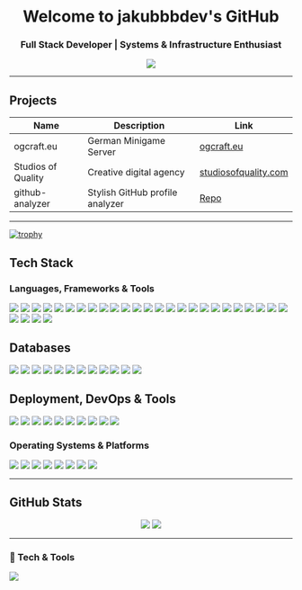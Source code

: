 
<h1 align="center">Welcome to jakubbbdev's GitHub</h1>
<h3 align="center">Full Stack Developer | Systems & Infrastructure Enthusiast</h3>

<p align="center">
  <img src="https://readme-typing-svg.herokuapp.com?font=Fira+Code&duration=3000&pause=1000&center=true&vCenter=true&width=435&lines=Open+Source+Enthusiast;Frontend+%7C+Backend+%7C+DevOps;Always+Learning+%26+Building" />
</p>

---

  ## Projects

  | Name                | Description                        | Link                        |
  |---------------------|------------------------------------|-----------------------------|
  | ogcraft.eu          | German Minigame Server             | [ogcraft.eu](https://ogcraft.eu) |
  | Studios of Quality  | Creative digital agency            | [studiosofquality.com](https://studiosofquality.com) |
  | github-analyzer     | Stylish GitHub profile analyzer    | [Repo](https://github.com/jakubbbdev/github-analyzer) |

---

[![trophy](https://github-profile-trophy.vercel.app/?username=jakubbbdev&margin-w=15&theme=darkhub&no-bg=true&no-frame=true)](https://github.com/ryo-ma/github-profile-trophy)

## Tech Stack

### Languages, Frameworks & Tools
<div align="left"> <!-- Frontend Frameworks --> <img src="https://img.shields.io/badge/React-61DAFB?style=for-the-badge&logo=react&logoColor=black"/> <img src="https://img.shields.io/badge/Next.js-000000?style=for-the-badge&logo=next.js&logoColor=white"/> <img src="https://img.shields.io/badge/Nuxt.js-00DC82?style=for-the-badge&logo=nuxt.js&logoColor=white"/> <img src="https://img.shields.io/badge/Svelte-FF3E00?style=for-the-badge&logo=svelte&logoColor=white"/> <img src="https://img.shields.io/badge/SolidJS-2C4F7C?style=for-the-badge&logo=solid&logoColor=white"/> <img src="https://img.shields.io/badge/Qwik-0274B6?style=for-the-badge&logo=qwik&logoColor=white"/> <img src="https://img.shields.io/badge/Astro-FF5D01?style=for-the-badge&logo=astro&logoColor=white"/> <!-- Styling & Build --> <img src="https://img.shields.io/badge/Tailwind_CSS-38B2AC?style=for-the-badge&logo=tailwind-css&logoColor=white"/> <img src="https://img.shields.io/badge/Chakra_UI-319795?style=for-the-badge&logo=chakra-ui&logoColor=white"/> <img src="https://img.shields.io/badge/Vite-646CFF?style=for-the-badge&logo=vite&logoColor=white"/> <img src="https://img.shields.io/badge/ESBuild-FFCF00?style=for-the-badge&logo=esbuild&logoColor=black"/> <img src="https://img.shields.io/badge/Rollup-EC4A3F?style=for-the-badge&logo=rollup.js&logoColor=white"/> <img src="https://img.shields.io/badge/Parcel-FF6C37?style=for-the-badge&logo=parcel&logoColor=white"/> <!-- Backend Frameworks --> <img src="https://img.shields.io/badge/FastAPI-009688?style=for-the-badge&logo=fastapi&logoColor=white"/> <img src="https://img.shields.io/badge/NestJS-E0234E?style=for-the-badge&logo=nestjs&logoColor=white"/> <img src="https://img.shields.io/badge/Express-000000?style=for-the-badge&logo=express&logoColor=white"/> <img src="https://img.shields.io/badge/Koa.js-33333D?style=for-the-badge&logo=koa&logoColor=white"/> <img src="https://img.shields.io/badge/AdonisJS-220052?style=for-the-badge&logo=adonisjs&logoColor=white"/> <img src="https://img.shields.io/badge/Spring_Boot-6DB33F?style=for-the-badge&logo=spring-boot&logoColor=white"/> <img src="https://img.shields.io/badge/Rocket-Rust?style=for-the-badge&logo=rocket&logoColor=white"/> <img src="https://img.shields.io/badge/Actix-Web-Rust?style=for-the-badge&logo=actix&logoColor=white"/> <!-- Programming Languages --> <img src="https://img.shields.io/badge/Rust-000000?style=for-the-badge&logo=rust&logoColor=white"/> <img src="https://img.shields.io/badge/Go-00ADD8?style=for-the-badge&logo=go&logoColor=white"/> <img src="https://img.shields.io/badge/Java-ED8B00?style=for-the-badge&logo=java&logoColor=white"/> <img src="https://img.shields.io/badge/Python-3776AB?style=for-the-badge&logo=python&logoColor=white"/> <img src="https://img.shields.io/badge/Node.js-339933?style=for-the-badge&logo=node.js&logoColor=white"/> <img src="https://img.shields.io/badge/TypeScript-3178C6?style=for-the-badge&logo=typescript&logoColor=white"/> <img src="https://img.shields.io/badge/C/C++-00599C?style=for-the-badge&logo=c&logoColor=white"/> <img src="https://img.shields.io/badge/Dart-0175C2?style=for-the-badge&logo=dart&logoColor=white"/> </div>

## Databases
<div align="left"> <!-- Relational --> <img src="https://img.shields.io/badge/PostgreSQL-4169E1?style=for-the-badge&logo=postgresql&logoColor=white"/> <img src="https://img.shields.io/badge/MySQL-005C84?style=for-the-badge&logo=mysql&logoColor=white"/> <img src="https://img.shields.io/badge/MariaDB-003545?style=for-the-badge&logo=mariadb&logoColor=white"/> <img src="https://img.shields.io/badge/SQLite-07405E?style=for-the-badge&logo=sqlite&logoColor=white"/> <img src="https://img.shields.io/badge/Oracle-F80000?style=for-the-badge&logo=oracle&logoColor=white"/> <!-- NoSQL --> <img src="https://img.shields.io/badge/MongoDB-13aa52?style=for-the-badge&logo=mongodb&logoColor=white"/> <img src="https://img.shields.io/badge/Redis-DC382D?style=for-the-badge&logo=redis&logoColor=white"/> <img src="https://img.shields.io/badge/DynamoDB-4053D6?style=for-the-badge&logo=amazondynamodb&logoColor=white"/> <img src="https://img.shields.io/badge/Neo4j-008CC1?style=for-the-badge&logo=neo4j&logoColor=white"/> <img src="https://img.shields.io/badge/CouchDB-DC3322?style=for-the-badge&logo=apache-couchdb&logoColor=white"/> <img src="https://img.shields.io/badge/RethinkDB-FF4080?style=for-the-badge&logo=rethinkdb&logoColor=white"/> <img src="https://img.shields.io/badge/Firebase-FFCA28?style=for-the-badge&logo=firebase&logoColor=black"/> </div>

## Deployment, DevOps & Tools
<div align="left"> <img src="https://img.shields.io/badge/Vercel-000000?style=for-the-badge&logo=vercel&logoColor=white"/> <img src="https://img.shields.io/badge/Netlify-00C7B7?style=for-the-badge&logo=netlify&logoColor=white"/> <img src="https://img.shields.io/badge/Docker-2496ED?style=for-the-badge&logo=docker&logoColor=white"/> <img src="https://img.shields.io/badge/Nginx-009639?style=for-the-badge&logo=nginx&logoColor=white"/> <img src="https://img.shields.io/badge/Apache-CA2137?style=for-the-badge&logo=apache&logoColor=white"/> <img src="https://img.shields.io/badge/CI/CD-GitHub_Actions-2088FF?style=for-the-badge&logo=githubactions&logoColor=white"/> <img src="https://img.shields.io/badge/Gitea-609926?style=for-the-badge&logo=gitea&logoColor=white"/> <img src="https://img.shields.io/badge/Jenkins-D24939?style=for-the-badge&logo=jenkins&logoColor=white"/> <img src="https://img.shields.io/badge/Ansible-EE0000?style=for-the-badge&logo=ansible&logoColor=white"/> <img src="https://img.shields.io/badge/Kubernetes-326CE5?style=for-the-badge&logo=kubernetes&logoColor=white"/> </div>

### Operating Systems & Platforms
<div align="left"> <img src="https://img.shields.io/badge/Debian-A81D33?style=for-the-badge&logo=debian&logoColor=white"/> <img src="https://img.shields.io/badge/Arch_Linux-1793D1?style=for-the-badge&logo=arch-linux&logoColor=white"/> <img src="https://img.shields.io/badge/Ubuntu-E95420?style=for-the-badge&logo=ubuntu&logoColor=white"/> <img src="https://img.shields.io/badge/Kali_Linux-557C94?style=for-the-badge&logo=kalilinux&logoColor=white"/> <img src="https://img.shields.io/badge/Alpine_Linux-0D597F?style=for-the-badge&logo=alpinelinux&logoColor=white"/> <img src="https://img.shields.io/badge/Windows_11-0078D6?style=for-the-badge&logo=windows11&logoColor=white"/> <img src="https://img.shields.io/badge/WSL2-4EAA25?style=for-the-badge&logo=linux&logoColor=white"/> <img src="https://img.shields.io/badge/Nextcloud-0082C9?style=for-the-badge&logo=nextcloud&logoColor=white"/> </div>

---

## GitHub Stats

<div align="center">
  <img src="https://github-readme-stats.vercel.app/api?username=jakubbbdev&theme=dark&area=true&order=5&hide_border=true&hide_title=true" />
  <img src="https://github-readme-streak-stats.herokuapp.com/?user=jakubbbdev&theme=dark&area=true&order=5&hide_border=true&hide_title=true" />
</div>

---

<!--START_SECTION:waka-->
<!--END_SECTION:waka-->


### 🔧 Tech & Tools
<a href="https://github.com/BlackDevCoding/" align="left">
  <img align="center" src="https://fancy-readme-stats.vercel.app/api/wakatime?username=BlackDevReal&theme=blue_navy&show_icons=true&layout=compact&update=7&dark_bg=3" />
</a>
